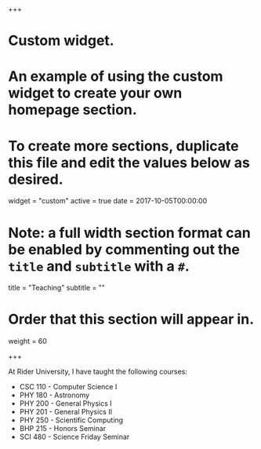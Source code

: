 +++
# Custom widget.
# An example of using the custom widget to create your own homepage section.
# To create more sections, duplicate this file and edit the values below as desired.
widget = "custom"
active = true
date = 2017-10-05T00:00:00

# Note: a full width section format can be enabled by commenting out the `title` and `subtitle` with a `#`.
title = "Teaching"
subtitle = ""

# Order that this section will appear in.
weight = 60

+++


At Rider University, I have taught the following courses:

- CSC 110 - Computer Science I
- PHY 180 - Astronomy
- PHY 200 - General Physics I
- PHY 201 - General Physics II
- PHY 250 - Scientific Computing 
- BHP 215 - Honors Seminar
- SCI 480 - Science Friday Seminar
